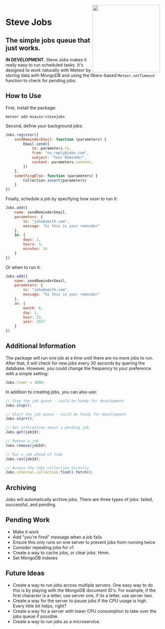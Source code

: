 <img align="right" width="220" src="https://github.com/msavin/stevejobs/blob/master/avatar.png?raw=true" />

# Steve Jobs

## The simple jobs queue that just works. 

**IN DEVELOPMENT.** Steve Jobs makes it really easy to run scheduled tasks. It's designed to work naturally with Meteor by storing data with MongoDB and using the fibers-based `Meteor.setTimeout` function to check for pending jobs.

## How to Use

First, install the package:

	meteor add msavin:stevejobs

Second, define your background jobs: 

```javascript
Jobs.register({
    sendReminderEmail: function (parameters) {
        Email.send({
            to: parameters.to,
            from: "no-reply@jobs.com",
            subject: "Your Reminder",
            content: parameters.content,
        })
    },
    somethingElse: function (parameters) {
        Collection.insert(parameters)
    }
})
```

Finally, schedule a job by specifying how soon to run it:

```javascript
Jobs.add({
    name: sendReminderEmail,
    parameters: {
        to: "john@smith.com",
        message: "hi this is your reminder"
    },
    in: {
        days: 1,
        hours: 3,
        minutes: 14
    }
})
```

Or when to run it: 

```javascript
Jobs.add({
    name: sendReminderEmail,
    parameters: {
        to: "john@smith.com",
        message: "hi this is your reminder"
    },
    on: {
        month: 0,
        day: 1,
        hour: 23,
        year: 2017
    }
})

```

## Additional Information

The package will run one job at a time until there are no more jobs to run. After that, it will check for new jobs every 30 seconds by quering the database. However, you could change the frequency to your preference with a simple setting: 

```javascript
Jobs.timer = 1000;
```

In addition to creating jobs, you can also use:

```javascript
// Stop the job queue - could be handy for development
Jobs.stop();

// Start the job queue - could be handy for development
Jobs.start();

// Get information about a pending job
Jobs.get(jobId);

// Remove a job
Jobs.remove(jobId);

// Run a job ahead of time
Jobs.run(jobId);

// Access the Jobs collection directly
Jobs.internal.collection.find().fetch();
```

## Archiving 

Jobs will automatically archive jobs. There are three types of jobs: failed, successful, and pending. 

## Pending Work

 - Make it work
 - Add "you're fired" message when a job fails 
 - Ensure this only runs on one server to prevent jobs from running twice
 - Consider repeating jobs for v1 
 - Create a way to cache jobs, or clear jobs. Hmm.
 - Set MongoDB indexes

## Future Ideas

 - Create a way to run jobs across multiple servers. One easy way to do this is by playing with the MongoDB document ID's. For example, if the first character is a letter, use server one, if its a letter, use server two.
 - Create a way for the server to pause jobs if the CPU usage is high. Every little bit helps, right?
 - Create a way for a server with lower CPU consumption to take over the jobs queue if possible.
 - Create a way to run jobs as a microservice.